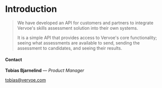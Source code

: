 # Introduction

<!-- theme: success -->

> We have developed an API for customers and partners to integrate Vervoe's skills assessment solution into their own systems. 
>
> It is a simple API that provides access to Vervoe's core functionality; seeing what assessments are available to send, sending the assessment to candidates, and seeing their results. 

#### Contact 

**Tobias Bjarnelind** — *Product Manager*  

[tobias@vervoe.com]("mailto:tobias+api@vervoe.com")
